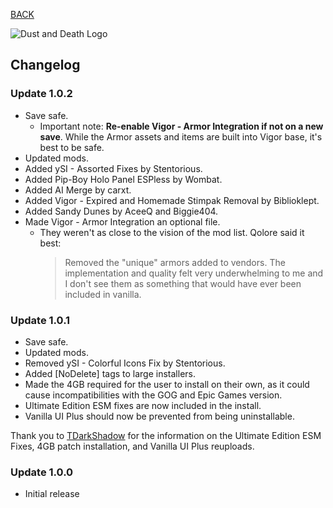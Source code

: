 
[BACK](..)

![Dust and Death Logo](https://biblioklept.github.io/modlists/dust-and-death/img/branding/dustanddeath.png)

## Changelog

### Update 1.0.2
- Save safe.
	- Important note: **Re-enable Vigor - Armor Integration if not on a new save**. While the Armor assets and items are built into Vigor base, it's best to be safe.
- Updated mods.
- Added ySI - Assorted Fixes by Stentorious.
- Added Pip-Boy Holo Panel ESPless by Wombat.
- Added AI Merge by carxt.
- Added Vigor - Expired and Homemade Stimpak Removal by Biblioklept.
- Added Sandy Dunes by AceeQ and Biggie404.
- Made Vigor - Armor Integration an optional file.
	- They weren't as close to the vision of the mod list. Qolore said it best:
		> Removed the "unique" armors added to vendors. The implementation and quality felt very underwhelming to me and I don't see them as something that would have ever been included in vanilla.

### Update 1.0.1
- Save safe.
- Updated mods.
- Removed ySI - Colorful Icons Fix by Stentorious.
- Added [NoDelete] tags to large installers.
- Made the 4GB required for the user to install on their own, as it could cause incompatibilities with the GOG and Epic Games version.
- Ultimate Edition ESM fixes are now included in the install.
- Vanilla UI Plus should now be prevented from being uninstallable.

Thank you to [TDarkShadow](https://github.com/TDarkShadow) for the information on the Ultimate Edition ESM Fixes, 4GB patch installation, and Vanilla UI Plus reuploads.

### Update 1.0.0
- Initial release